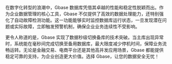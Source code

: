 在数字化转型的浪潮中，Gbase 数据库凭借其卓越的性能和稳定性脱颖而出。作为企业数据管理的核心工具，Gbase 不仅提供了高效的数据处理能力，还特别强化了自动故障检测功能。这一功能能够实时监控数据库运行状态，一旦发现潜在问题或实际故障，立即触发预警机制，确保企业业务连续性不受影响。

更令人称道的是，Gbase 实现了数据秒级切换备库的技术突破。当主库出现异常时，系统能在毫秒间完成切换至备用数据库，最大限度减少停机时间，保障业务流畅运转。无论是金融交易、电商平台还是其他高并发应用场景，Gbase 都能提供稳定可靠的支持，为企业创造更大价值。选择 Gbase，让您的数据安全无忧！